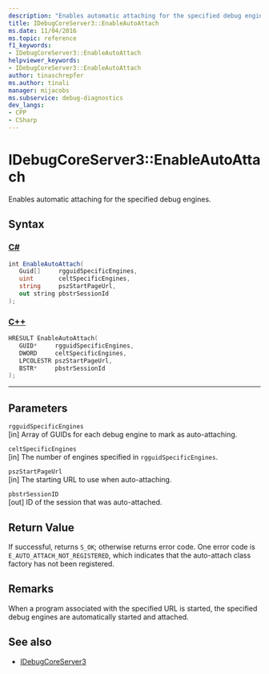 ```yaml
---
description: "Enables automatic attaching for the specified debug engines."
title: IDebugCoreServer3::EnableAutoAttach
ms.date: 11/04/2016
ms.topic: reference
f1_keywords:
- IDebugCoreServer3::EnableAutoAttach
helpviewer_keywords:
- IDebugCoreServer3::EnableAutoAttach
author: tinaschrepfer
ms.author: tinali
manager: mijacobs
ms.subservice: debug-diagnostics
dev_langs:
- CPP
- CSharp
---
```

# IDebugCoreServer3::EnableAutoAttach

Enables automatic attaching for the specified debug engines.

## Syntax

### [C#](#tab/csharp)
```csharp
int EnableAutoAttach(
   Guid[]     rgguidSpecificEngines,
   uint       celtSpecificEngines,
   string     pszStartPageUrl,
   out string pbstrSessionId
);
```
### [C++](#tab/cpp)
```cpp
HRESULT EnableAutoAttach(
   GUID*     rgguidSpecificEngines,
   DWORD     celtSpecificEngines,
   LPCOLESTR pszStartPageUrl,
   BSTR*     pbstrSessionId
);
```
---

## Parameters
`rgguidSpecificEngines`\
[in] Array of GUIDs for each debug engine to mark as auto-attaching.

`celtSpecificEngines`\
[in] The number of engines specified in `rgguidSpecificEngines`.

`pszStartPageUrl`\
[in] The starting URL to use when auto-attaching.

`pbstrSessionID`\
[out] ID of the session that was auto-attached.

## Return Value
 If successful, returns `S_OK`; otherwise returns error code. One error code is `E_AUTO_ATTACH_NOT_REGISTERED`, which indicates that the auto-attach class factory has not been registered.

## Remarks
 When a program associated with the specified URL is started, the specified debug engines are automatically started and attached.

## See also
- [IDebugCoreServer3](../../../extensibility/debugger/reference/idebugcoreserver3.md)
